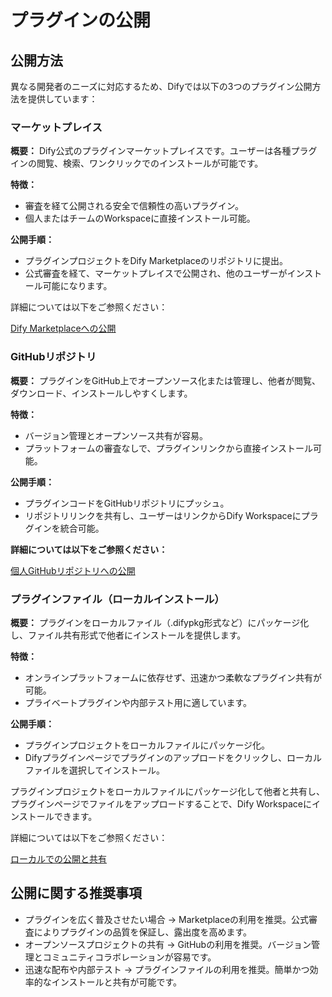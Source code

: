 # プラグインの公開

## 公開方法

異なる開発者のニーズに対応するため、Difyでは以下の3つのプラグイン公開方法を提供しています：

### マーケットプレイス

**概要：** Dify公式のプラグインマーケットプレイスです。ユーザーは各種プラグインの閲覧、検索、ワンクリックでのインストールが可能です。

**特徴：**

* 審査を経て公開される安全で信頼性の高いプラグイン。
* 個人またはチームのWorkspaceに直接インストール可能。

**公開手順：**

* プラグインプロジェクトをDify Marketplaceのリポジトリに提出。
* 公式審査を経て、マーケットプレイスで公開され、他のユーザーがインストール可能になります。

詳細については以下をご参照ください：

[Dify Marketplaceへの公開](https://docs.dify.ai/ja-jp/plugins/publish-plugins/publish-plugin-to-dify-marketplace)

### GitHubリポジトリ

**概要：** プラグインをGitHub上でオープンソース化または管理し、他者が閲覧、ダウンロード、インストールしやすくします。

**特徴：**
* バージョン管理とオープンソース共有が容易。
* プラットフォームの審査なしで、プラグインリンクから直接インストール可能。

**公開手順：**
* プラグインコードをGitHubリポジトリにプッシュ。
* リポジトリリンクを共有し、ユーザーはリンクからDify Workspaceにプラグインを統合可能。

**詳細については以下をご参照ください：**

[個人GitHubリポジトリへの公開](https://docs.dify.ai/ja-jp/plugins/publish-plugins/publish-plugin-on-personal-github-repo)

### プラグインファイル（ローカルインストール）

**概要：** プラグインをローカルファイル（.difypkg形式など）にパッケージ化し、ファイル共有形式で他者にインストールを提供します。

**特徴：**
* オンラインプラットフォームに依存せず、迅速かつ柔軟なプラグイン共有が可能。
* プライベートプラグインや内部テスト用に適しています。

**公開手順：**

* プラグインプロジェクトをローカルファイルにパッケージ化。
* Difyプラグインページでプラグインのアップロードをクリックし、ローカルファイルを選択してインストール。

プラグインプロジェクトをローカルファイルにパッケージ化して他者と共有し、プラグインページでファイルをアップロードすることで、Dify Workspaceにインストールできます。

詳細については以下をご参照ください：

[ローカルでの公開と共有](https://docs.dify.ai/ja-jp/plugins/publish-plugins/package-and-publish-plugin-file)

## 公開に関する推奨事項

* プラグインを広く普及させたい場合 → Marketplaceの利用を推奨。公式審査によりプラグインの品質を保証し、露出度を高めます。
* オープンソースプロジェクトの共有 → GitHubの利用を推奨。バージョン管理とコミュニティコラボレーションが容易です。
* 迅速な配布や内部テスト → プラグインファイルの利用を推奨。簡単かつ効率的なインストールと共有が可能です。
